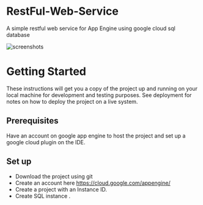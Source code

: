# RestFul-Web-Service
A simple restful web service for App Engine using google cloud sql database

![screenshots](https://user-images.githubusercontent.com/28942363/39026201-56944b00-4469-11e8-8cf1-06806b875725.png)

# Getting Started
These instructions will get you a copy of the project up and running on your local machine for development and testing purposes. See deployment for notes on how to deploy the project on a live system.
 
 ## Prerequisites
  Have an account on google app engine to host the project and set up a google cloud plugin on the IDE.
  
 ## Set up
 - Download the project using git 
 - Create an account here https://cloud.google.com/appengine/
 - Create a project with an Instance ID.
 - Create SQL instance .
 
 
 
 
 
  
